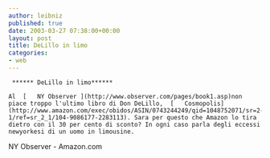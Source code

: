 ```yaml
---
author: leibniz
published: true
date: 2003-03-27 07:38:00+00:00
layout: post
title: DeLillo in limo
categories:
- web
---
```


	 ****** DeLillo in limo******
	
	Al  [   NY Observer ](http://www.observer.com/pages/book1.asp)non piace troppo l'ultimo libro di Don DeLillo,  [   Cosmopolis](http://www.amazon.com/exec/obidos/ASIN/0743244249/qid=1048752071/sr=2-1/ref=sr_2_1/104-9086177-2283113). Sara per questo che Amazon lo tira dietro con il 30 per cento di sconto? In ogni caso parla degli eccessi newyorkesi di un uomo in limousine.   
  NY Observer - Amazon.com